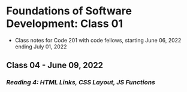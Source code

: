 # Foundations of Software Development: Class 01

* Class notes for Code 201 with code fellows, starting June 06, 2022 ending July 01, 2022

## Class 04 - June 09, 2022

### *Reading 4: HTML Links, CSS Layout, JS Functions*
